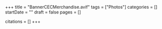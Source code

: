 +++
title = "BannerCECMerchandise.avif"
tags = ["Photos"]
categories = []
startDate = ""
draft = false
pages = []

citations = []
+++
